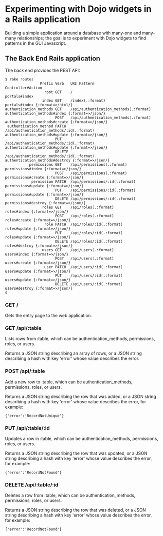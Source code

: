 # Experimenting with Dojo widgets in a Rails application

Building a simple application around a database with many-one and
many-many relationships; the goal is to experiment with Dojo widgets
to find patterns in the GUI Javascript.

## The Back End Rails application

The back end provides the REST API:

```
$ rake routes
                Prefix Verb   URI Pattern                               Controller#Action
                  root GET    /                                         portals#index
                 index GET    /index(.:format)                          portals#index {:format=>/html/}
authentication_methods GET    /api/authentication_methods(.:format)     authentication_methods#index {:format=>/json/}
                       POST   /api/authentication_methods(.:format)     authentication_methods#create {:format=>/json/}
 authentication_method PATCH  /api/authentication_methods/:id(.:format) authentication_methods#update {:format=>/json/}
                       PUT    /api/authentication_methods/:id(.:format) authentication_methods#update {:format=>/json/}
                       DELETE /api/authentication_methods/:id(.:format) authentication_methods#destroy {:format=>/json/}
           permissions GET    /api/permissions(.:format)                permissions#index {:format=>/json/}
                       POST   /api/permissions(.:format)                permissions#create {:format=>/json/}
            permission PATCH  /api/permissions/:id(.:format)            permissions#update {:format=>/json/}
                       PUT    /api/permissions/:id(.:format)            permissions#update {:format=>/json/}
                       DELETE /api/permissions/:id(.:format)            permissions#destroy {:format=>/json/}
                 roles GET    /api/roles(.:format)                      roles#index {:format=>/json/}
                       POST   /api/roles(.:format)                      roles#create {:format=>/json/}
                  role PATCH  /api/roles/:id(.:format)                  roles#update {:format=>/json/}
                       PUT    /api/roles/:id(.:format)                  roles#update {:format=>/json/}
                       DELETE /api/roles/:id(.:format)                  roles#destroy {:format=>/json/}
                 users GET    /api/users(.:format)                      users#index {:format=>/json/}
                       POST   /api/users(.:format)                      users#create {:format=>/json/}
                  user PATCH  /api/users/:id(.:format)                  users#update {:format=>/json/}
                       PUT    /api/users/:id(.:format)                  users#update {:format=>/json/}
                       DELETE /api/users/:id(.:format)                  users#destroy {:format=>/json/}
$
```

### GET	/

Gets the entry page to the web application.

### GET	/api/:table

Lists rows from :table, which can be authentication_methods, permissions, roles, or users.

Returns a JSON string describing an array of rows, or a JSON string describing a hash with key 'error' whose value describes the error.


### POST	/api/:table

Add a new row to :table, which can be authentication_methods, permissions, roles, or users.

Returns a JSON string describing the row that was added, or a JSON string describing a hash with key 'error' whose value describes the error, for example:
```
{'error':'RecordNotUnique'}
```

### PUT /api/:table/:id

Updates a row in :table, which can be authentication_methods, permissions, roles, or users.

Returns a JSON string describing the row that was updated, or a JSON string describing a hash with key 'error' whose value describes the error, for example:
```
{'error':'RecordNotFound'}
```

### DELETE /api/:table/:id

Deletes a row from :table, which can be authentication_methods, permissions, roles, or users.

Returns a JSON string describing the row that was deleted, or a JSON string describing a hash with key 'error' whose value describes the error, for example:
```
{'error':'RecordNotFound'}
```



